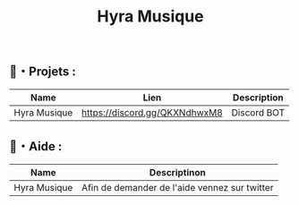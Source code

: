 <h1 align="center">Hyra Musique</h1>
<br>

  ## 🚩・Projets :
  | Name             | Lien                              | Description                                                            |
  |------------------|-----------------------------------|------------------------------------------------------------------------|
  | Hyra Musique     | https://discord.gg/QKXNdhwxM8     | Discord BOT | Musique V13                                              |
  
  
  ## 🌴・Aide :
  | Name             | Descriptinon                                      |
  |------------------|---------------------------------------------------|
  | Hyra Musique     | Afin de demander de l'aide vennez sur twitter     |
